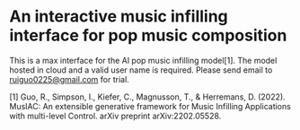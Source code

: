 # An interactive music infilling interface for pop music composition
This is a max interface for the AI pop music infilling model[1]. The model hosted in cloud and a valid user name is required. Please send email to ruiguo0225@gmail.com for trial.

[1] Guo, R., Simpson, I., Kiefer, C., Magnusson, T., & Herremans, D. (2022). MusIAC: An extensible generative framework for Music Infilling Applications with multi-level Control. arXiv preprint arXiv:2202.05528.
